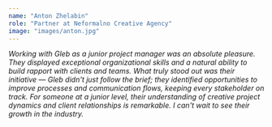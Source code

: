 ```yaml
---
name: "Anton Zhelabin"
role: "Partner at Neformalno Creative Agency"
image: "images/anton.jpg"
---
```


*Working with Gleb as a junior project manager was an absolute pleasure. They displayed exceptional organizational skills and a natural ability to build rapport with clients and teams. What truly stood out was their initiative — Gleb didn't just follow the brief; they identified opportunities to improve processes and communication flows, keeping every stakeholder on track. For someone at a junior level, their understanding of creative project dynamics and client relationships is remarkable. I can't wait to see their growth in the industry.*
